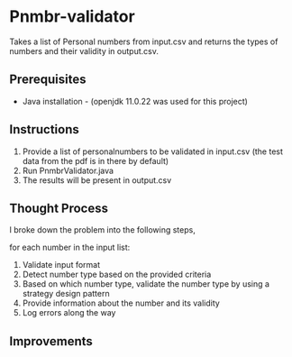 # Pnmbr-validator
Takes a list of Personal numbers from input.csv and returns the types of numbers and their validity in output.csv.

## Prerequisites
- Java installation - (openjdk 11.0.22 was used for this project)

## Instructions
1. Provide a list of personalnumbers to be validated in input.csv (the test data from the pdf is in there by default)
2. Run PnmbrValidator.java
3. The results will be present in output.csv

## Thought Process
I broke down the problem into the following steps,

for each number in the input list:
1. Validate input format
2. Detect number type based on the provided criteria
3. Based on which number type, validate the number type by using a strategy design pattern
4. Provide information about the number and its validity
5. Log errors along the way

## Improvements
